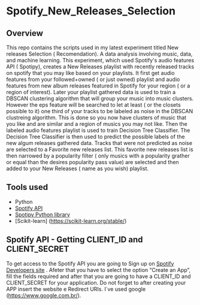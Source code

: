 # Spotify_New_Releases_Selection


## Overview
This repo contains the scripts used in my latest experiment titled New releases Selection ( Recomendation).  A data analysis involving music, data, and machine learning. 
This experiment, which used Spotify's audio features API ( Spotipy), creates a New Releases playlist with recently released tracks on spotify that you may like based on your 
playlists. It first get audio features from your followed+owned ( or just owned) playlist and audio features from new album releases featured in Spotify for your region ( or a region of interest). Later your playlist gathered data is used to train a DBSCAN clustering algorithm that will group your music into music clusters. However the eps feature will be searched to let at least ( or the closets possible to it) one third of your tracks to be labeled as noise in the DBSCAN clustreing algorithm. This is done so you now have clusters of music that you like and are similar and a region of musics you may not like. Then the labeled audio features playlist is used to train Decision Tree Classifier. The Decision Tree Classifier is then used to predict the possible labels of the new algum releases gathered data. Tracks that were not predicted as noise are selected to a Favorite new releases list. This favorite new releases list is then narrowed by a popularity filter ( only musics with a popularity grather or equal than the desires popularity pass value) are selected and then added to your New Releases ( name as you wish) playlist.

## Tools used

* Python
* [Spotify API](https://developer.spotify.com)
* [Spotipy Python library](https://spotipy.readthedocs.io/en/2.13.0/)
* [Scikit-learn] (https://scikit-learn.org/stable/)

## Spotify API - Getting CLIENT_ID and CLIENT_SECRET
To get access to the Spotify API you are going to Sign up on [Spotify Developers site](https://developer.spotify.com/dashboard/) . Afeter that you have to select the option “Create an App”, fill the fields required and after that you are going to have a CLIENT_ID and CLIENT_SECRET for your application. Do not forget to after creating your APP insert the website e Redirect URIs. I´ve used google (https://www.google.com.br/).
